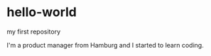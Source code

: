 # hello-world
my first repository

I'm a product manager from Hamburg and I started to learn coding.

